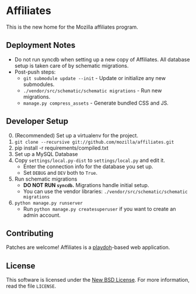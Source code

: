 Affiliates
==========

This is the new home for the Mozilla affiliates program.

Deployment Notes
----------------

* Do not run syncdb when setting up a new copy of Affiliates. All database setup is taken care of by schematic migrations.
* Post-push steps:
  * `git submodule update --init` - Update or initialize any new submodules.
  * `./vendor/src/schematic/schematic migrations` - Run new migrations.
  * `manage.py compress_assets` - Generate bundled CSS and JS.

Developer Setup
---------------

0. (Recommended) Set up a virtualenv for the project.
1. `git clone --recursive git://github.com/mozilla/affiliates.git`
2. pip install -r requirements/compiled.txt
3. Set up a MySQL Database
4. Copy `settings/local.py-dist` to `settings/local.py` and edit it.
   * Enter the connection info for the database you set up.
   * Set `DEBUG` and `DEV` both to `True`.
5. Run schematic migrations
   * __DO NOT RUN `syncdb`.__ Migrations handle initial setup.
   * You can use the vendor libraries: `./vendor/src/schematic/schematic migrations`
6. `python manage.py runserver`
   * Run `python manage.py createsuperuser` if you want to create an admin account.

Contributing
------------
Patches are welcome! Affiliates is a [playdoh][gh-playdoh]-based web
application.

[gh-playdoh]: https://github.com/mozilla/playdoh


License
-------
This software is licensed under the [New BSD License][BSD]. For more
information, read the file ``LICENSE``.

[BSD]: http://creativecommons.org/licenses/BSD/
